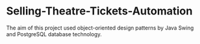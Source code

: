 # Selling-Theatre-Tickets-Automation

The aim of this project used object-oriented design patterns by Java Swing and PostgreSQL database technology.

